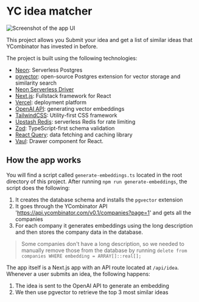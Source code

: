 # YC idea matcher

![Screenshot of the app UI](ui.png)

This project allows you Submit your idea and get a list of similar ideas that YCombinator has invested in before.

The project is built using the following technologies:

- [Neon](https://neon.tech): Serverless Postgres
- [pgvector](https://github.com/pgvector/pgvector): open-source Postgres extension for vector storage and similarity search
- [Neon Serverless Driver](https://github.com/neondatabase/serverless)
- [Next.js](https://nextjs.org): Fullstack framework for React
- [Vercel](https://vercel.com): deployment platform
- [OpenAI API](https://openai.com): generating vector embeddings
- [TailwindCSS](https://tailwindcss.com): Utility-first CSS framework
- [Upstash Redis](https://upstash.com): serverless Redis for rate limiting
- [Zod](https://zod.dev): TypeScript-first schema validation
- [React Query](https://react-query.tanstack.com): data fetching and caching library
- [Vaul](https://vaul.emilkowal.ski/): Drawer component for React.

## How the app works

You will find a script called `generate-embeddings.ts` located in the root directory of this project. After running `npm run generate-embeddings`, the script does the following:

1. It creates the database schema and installs the `pgvector` extension
2. It goes through the YCombinator API 'https://api.ycombinator.com/v0.1/companies?page=1' and gets all the companies
3. For each company it generates embeddings using the long description and then stores the company data in the database.
  
> Some companies don't have a long description, so we needed to manually remove those from the database by running `delete from companies WHERE embedding = ARRAY[]::real[];`

The app itself is a Next.js app with an API route located at `/api/idea`. Whenever a user submits an idea, the following happens:

1. The idea is sent to the OpenAI API to generate an embedding
2. We then use pgvector to retrieve the top 3 most similar ideas
